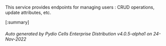 






This service provides endpoints for managing users : CRUD operations, update attributes, etc.

[:summary]

###### Auto generated by Pydio Cells Enterprise Distribution v4.0.5-alpha1 on 24-Nov-2022
